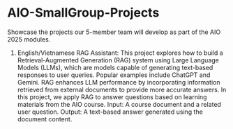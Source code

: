 # AIO-SmallGroup-Projects

Showcase the projects our 5-member team will develop as part of the AIO 2025 modules.
1. English/Vietnamese RAG Assistant:
This project explores how to build a Retrieval-Augmented Generation (RAG) system using Large Language Models (LLMs), which are models capable of generating text-based responses to user queries. Popular examples include ChatGPT and Gemini.
RAG enhances LLM performance by incorporating information retrieved from external documents to provide more accurate answers. In this project, we apply RAG to answer questions based on learning materials from the AIO course.
Input: A course document and a related user question.
Output: A text-based answer generated using the document content.
